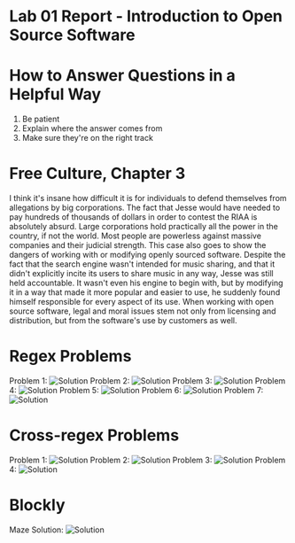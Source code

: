 # Lab 01 Report - Introduction to Open Source Software
# How to Answer Questions in a Helpful Way
1. Be patient
2. Explain where the answer comes from
3. Make sure they're on the right track
# Free Culture, Chapter 3
  I think it's insane how difficult it is for individuals to defend themselves from allegations by big corporations. The fact that Jesse would have needed to pay hundreds of thousands of dollars in order to contest the RIAA is absolutely absurd. Large corporations hold practically all the power in the country, if not the world. Most people are powerless against massive companies and their judicial strength. This case also goes to show the dangers of working with or modifying openly sourced software. Despite the fact that the search engine wasn't intended for music sharing, and that it didn't explicitly incite its users to share music in any way, Jesse was still held accountable. It wasn't even his engine to begin with, but by modifying it in a way that made it more popular and easier to use, he suddenly found himself responsible for every aspect of its use. When working with open source software, legal and moral issues stem not only from licensing and distribution, but from the software's use by customers as well.
# Regex Problems
Problem 1: ![Solution](images/regex_1.png)
Problem 2: ![Solution](images/regex_2.png)
Problem 3: ![Solution](images/regex_3.png)
Problem 4: ![Solution](images/regex_4.png)
Problem 5: ![Solution](images/regex_5.png)
Problem 6: ![Solution](images/regex_6.png)
Problem 7: ![Solution](images/regex_7.png)
# Cross-regex Problems
Problem 1: ![Solution](images/cross_1.png)
Problem 2: ![Solution](images/cross_2.png)
Problem 3: ![Solution](images/cross_3.png)
Problem 4: ![Solution](images/cross_4.png)
# Blockly
Maze Solution: ![Solution](images/blockly.png)
